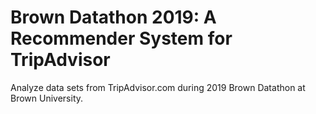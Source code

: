# Brown Datathon 2019: A Recommender System for TripAdvisor
Analyze data sets from TripAdvisor.com during 2019 Brown Datathon at Brown University.
